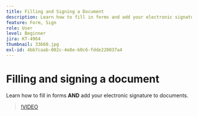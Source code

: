 ```yaml
---
title: Filling and Signing a Document
description: Learn how to fill in forms and add your electronic signature to documents
feature: Form, Sign
role: User
level: Beginner
jira: KT-4964
thumbnail: 33660.jpg
exl-id: 4bb7caab-002c-4e8e-b0c6-fdde220037a4
---
```

# Filling and signing a document

Learn how to fill in forms **AND** add your electronic signature to documents.

>[!VIDEO](https://video.tv.adobe.com/v/33660?quality=12&learn=on&hidetitle=true)

